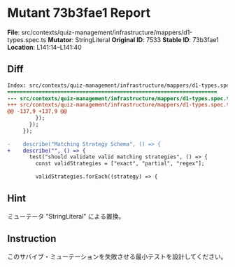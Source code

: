 # Mutant 73b3fae1 Report

**File**: src/contexts/quiz-management/infrastructure/mappers/d1-types.spec.ts
**Mutator**: StringLiteral
**Original ID**: 7533
**Stable ID**: 73b3fae1
**Location**: L141:14–L141:40

## Diff

```diff
Index: src/contexts/quiz-management/infrastructure/mappers/d1-types.spec.ts
===================================================================
--- src/contexts/quiz-management/infrastructure/mappers/d1-types.spec.ts	original
+++ src/contexts/quiz-management/infrastructure/mappers/d1-types.spec.ts	mutated #7533
@@ -137,9 +137,9 @@
         });
       });
     });
 
-    describe("Matching Strategy Schema", () => {
+    describe("", () => {
       test("should validate valid matching strategies", () => {
         const validStrategies = ["exact", "partial", "regex"];
 
         validStrategies.forEach((strategy) => {
```

## Hint

ミューテータ "StringLiteral" による置換。

## Instruction

このサバイブ・ミューテーションを失敗させる最小テストを設計してください。
